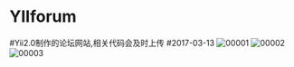 # YIIforum
#Yii2.0制作的论坛网站,相关代码会及时上传
#2017-03-13
![00001](https://cloud.githubusercontent.com/assets/24539613/23928265/bd246c66-0959-11e7-8bbc-85216bda11d6.png)
![00002](https://cloud.githubusercontent.com/assets/24539613/23928267/bda25522-0959-11e7-8f27-47920f5f36df.png)
![00003](https://cloud.githubusercontent.com/assets/24539613/23928269/bf1279a0-0959-11e7-9a13-a33a18b5b633.png)

